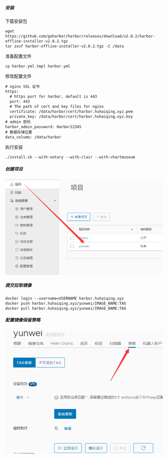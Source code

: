 ##### 安装

下载安装包

```
wget https://github.com/goharbor/harbor/releases/download/v2.0.2/harbor-offline-installer-v2.0.2.tgz
tar zxvf harbor-offline-installer-v2.0.2.tgz -C /data
```

准备配置文件

```
cp harbor.yml.tmpl harbor.yml
```

修改配置文件

```
# nginx SSL 证书
https:
  # https port for harbor, default is 443
  port: 443
  # The path of cert and key files for nginx
  certificate: /data/harbor/cert/harbor.huhaiqing.xyz.pem
  private_key: /data/harbor/cert/harbor.huhaiqing.xyz.key
# admin 密码
harbor_admin_password: Harbor12345
# 数据存储位置
data_volume: /data/harbor
```

执行安装

```
./install.sh --with-notary --with-clair --with-chartmuseum
```



##### 创建项目

![image-20200917152533053](Harbor.assets/image-20200917152533053.png)



##### 提交拉取镜像

```
docker login --username=USERNAME harbor.huhaiqing.xyz
docker push harbor.huhaiqing.xyz/yunwei/IMAGE_NAME:TAG
docker pull harbor.huhaiqing.xyz/yunwei/IMAGE_NAME:TAG
```



##### 配置镜像保留策略

![image-20200917153224876](Harbor.assets/image-20200917153224876.png)